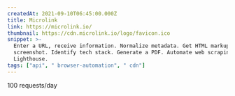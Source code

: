 ```yaml
---
createdAt: 2021-09-10T06:45:00.000Z
title: Microlink
link: https://microlink.io/
thumbnail: https://cdn.microlink.io/logo/favicon.ico
snippet: >-
  Enter a URL, receive information. Normalize metadata. Get HTML markup. Take a
  screenshot. Identify tech stack. Generate a PDF. Automate web scraping. Run
  Lighthouse.
tags: ["api", " browser-automation", " cdn"]
---
```

100 requests/day